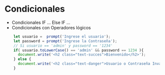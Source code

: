 # Condicionales
- Condicionales IF ... Else IF ...
- Condicionales con Operadores lógicos

``` js
    let usuario =  prompt('Ingrese el usuario');
    let password = prompt('Ingrese la Contraseña');
    // Si usuario == 'admin' y password == '1234'
    if( usuario.toLowerCase() == 'admin' && password == 1234 ){
      document.write('<h2 class="text-succes">Bienvenido</h2>');
    } else {
      document.write('<h2 class="text-danger">Usuario o Contraseña Invalidos</h2>')
    }

```
